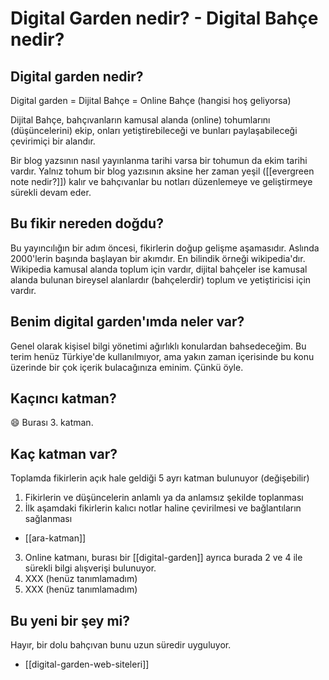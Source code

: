 # Digital Garden nedir? - Digital Bahçe nedir? 

## Digital garden nedir?
Digital garden = Dijital Bahçe = Online Bahçe (hangisi hoş geliyorsa)

Dijital Bahçe, bahçıvanların kamusal alanda (online) tohumlarını (düşüncelerini) ekip, onları yetiştirebileceği ve bunları paylaşabileceği çevirimiçi bir alandır.

Bir blog yazsının nasıl yayınlanma tarihi varsa bir tohumun da ekim tarihi vardır. Yalnız tohum bir blog yazısının aksine her zaman yeşil ([[evergreen note nedir?]]) kalır ve bahçıvanlar bu notları düzenlemeye ve geliştirmeye sürekli devam eder.

## Bu fikir nereden doğdu?
Bu yayıncılığın bir adım öncesi, fikirlerin doğup gelişme aşamasıdır. Aslında 2000'lerin başında başlayan bir akımdır. En bilindik örneği wikipedia'dır. Wikipedia kamusal alanda toplum için vardır, dijital bahçeler ise kamusal alanda bulunan bireysel alanlardır (bahçelerdir) toplum ve yetiştiricisi için vardır.

## Benim digital garden'ımda neler var?
Genel olarak kişisel bilgi yönetimi ağırlıklı konulardan bahsedeceğim. Bu terim henüz Türkiye'de kullanılmıyor, ama yakın zaman içerisinde bu konu üzerinde bir çok içerik bulacağınıza eminim. Çünkü  öyle.

## Kaçıncı katman?
😄 Burası 3. katman. 

## Kaç katman var?
Toplamda fikirlerin açık hale geldiği 5 ayrı katman bulunuyor (değişebilir)
1. Fikirlerin ve düşüncelerin anlamlı ya da anlamsız şekilde toplanması
2. İlk aşamdaki fikirlerin kalıcı notlar haline çevirilmesi ve bağlantıların sağlanması
- [[ara-katman]]
3. Online katmanı, burası bir [[digital-garden]] ayrıca burada 2 ve 4 ile sürekli bilgi alışverişi bulunuyor.
4. XXX (henüz tanımlamadım)
5. XXX (henüz tanımlamadım)

## Bu yeni bir şey mi?
Hayır, bir dolu bahçıvan bunu uzun süredir uyguluyor. 
- [[digital-garden-web-siteleri]]